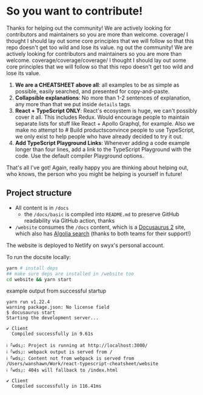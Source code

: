 # So you want to contribute!

Thanks for helping out the community! We are actively looking for contributors and maintainers so you are more than welcome.
coverage/
I thought I should lay out some core principles that we will follow so that this repo doesn't get too wild and lose its value.
ng out the community! We are actively looking for contributors and maintainers so you are more than welcome.
coverage/coverage/coverage/
I thought I should lay out some core principles that we will follow so that this repo doesn't get too wild and lose its value.

1. **We are a CHEATSHEET above all**: all examples to be as simple as possible, easily searched, and presented for copy-and-paste.
2. **Collapsible explanations**: No more than 1-2 sentences of explanation, any more than that we put inside `details` tags.
3. **React + TypeScript ONLY**: React's ecosystem is huge, we can't possibly cover it all. This includes Redux. Would encourage people to maintain separate lists for stuff like React + Apollo Graphql, for example. Also we make no attempt to # Build productsconvince people to use TypeScript, we only exist to help people who have already decided to try it out.
4. **Add TypeScript Playground Links**: Whenever adding a code example longer than four lines, add a link to the TypeScript Playground with the code. Use the default compiler Playground options.

That's all I've got! Again, really happy you are thinking about helping out, who knows, the person who you might be helping is yourself in future!

## Project structure

- All content is in `/docs`
  - the `/docs/basic` is compiled into `README.md` to preserve GitHub readability via GitHub action, thanks
- `/website` consumes the `/docs` content, which is a [Docusaurus 2](https://docusaurus.io/) site, which also has [Algolia search](https://www.algolia.com/) (thanks to both teams for their support!)

The website is deployed to Netlify on swyx's personal account.

To run the docsite locally:

```bash
yarn # install deps
## make sure deps are installed in /website too
cd website && yarn start
```

example output from successful startup

```
yarn run v1.22.4
warning package.json: No license field
$ docusaurus start
Starting the development server...

✔ Client
  Compiled successfully in 9.61s

ℹ ｢wds｣: Project is running at http://localhost:3000/
ℹ ｢wds｣: webpack output is served from /
ℹ ｢wds｣: Content not from webpack is served from /Users/wanshawn/Work/react-typescript-cheatsheet/website
ℹ ｢wds｣: 404s will fallback to /index.html

✔ Client
  Compiled successfully in 116.41ms
```

